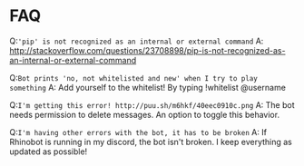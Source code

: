 # FAQ

Q:`'pip' is not recognized as an internal or external command`
A: http://stackoverflow.com/questions/23708898/pip-is-not-recognized-as-an-internal-or-external-command

Q:`Bot prints 'no, not whitelisted and new' when I try to play something`
A: Add yourself to the whitelist! By typing !whitelist @username

Q:`I'm getting this error! http://puu.sh/m6hkf/40eec0910c.png`
A: The bot needs permission to delete messages. An option to toggle this behavior.

Q:`I'm having other errors with the bot, it has to be broken`
A: If Rhinobot is running in my discord, the bot isn't broken. I keep everything as updated as possible!